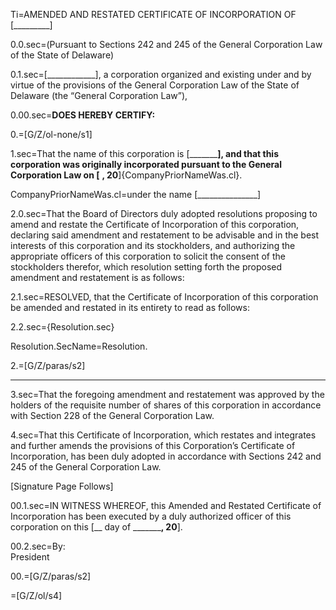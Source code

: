 Ti=AMENDED AND RESTATED CERTIFICATE OF INCORPORATION OF [_________]

0.0.sec=(Pursuant to Sections 242 and 245 of the General Corporation Law of the State of Delaware) 

0.1.sec=[____________], a corporation organized and existing under and by virtue of the provisions of the General Corporation Law of the State of Delaware (the “General Corporation Law”),

0.00.sec=<b>DOES HEREBY CERTIFY:</b>

0.=[G/Z/ol-none/s1]

1.sec=That the name of this corporation is [_______________], and that this corporation was originally incorporated pursuant to the General Corporation Law on [________ __, 20__]{CompanyPriorNameWas.cl}.

CompanyPriorNameWas.cl=under the name [_______________]

2.0.sec=That the Board of Directors duly adopted resolutions proposing to amend and restate the Certificate of Incorporation of this corporation, declaring said amendment and restatement to be advisable and in the best interests of this corporation and its stockholders, and authorizing the appropriate officers of this corporation to solicit the consent of the stockholders therefor, which resolution setting forth the proposed amendment and restatement is as follows:

2.1.sec=RESOLVED, that the Certificate of Incorporation of this corporation be amended and restated in its entirety to read as follows:

2.2.sec={Resolution.sec}

Resolution.SecName=Resolution.

2.=[G/Z/paras/s2]

*     *     *
3.sec=That the foregoing amendment and restatement was approved by the holders of the requisite number of shares of this corporation in accordance with Section 228 of the General Corporation Law. 

4.sec=That this Certificate of Incorporation, which restates and integrates and further amends the provisions of this Corporation’s Certificate of Incorporation, has been duly adopted in accordance with Sections 242 and 245 of the General Corporation Law.

[Signature Page Follows]

 
00.1.sec=IN WITNESS WHEREOF, this Amended and Restated Certificate of Incorporation has been executed by a duly authorized officer of this corporation on this [__ day of _________, 20__]. 

00.2.sec=By:	<br>	President

00.=[G/Z/paras/s2]

=[G/Z/ol/s4]